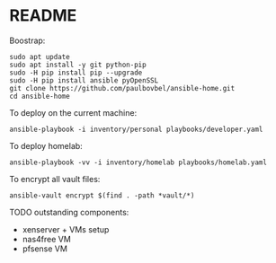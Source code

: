 # README

Boostrap:

```
sudo apt update
sudo apt install -y git python-pip
sudo -H pip install pip --upgrade
sudo -H pip install ansible pyOpenSSL
git clone https://github.com/paulbovbel/ansible-home.git
cd ansible-home
```

To deploy on the current machine:

`ansible-playbook -i inventory/personal playbooks/developer.yaml`

To deploy homelab:

`ansible-playbook -vv -i inventory/homelab playbooks/homelab.yaml`

To encrypt all vault files:

`ansible-vault encrypt $(find . -path *vault/*)`


TODO outstanding components:
  - xenserver + VMs setup
  - nas4free VM
  - pfsense VM
